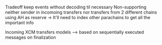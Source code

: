 Tradeoff keep events without decoding til necessary
Non-supporting neither sender in incomoing transfers nor transfers from 2 different chains using AH as reserve -> It'll need to index other parachains to get all the important info

Incoming XCM transfers models --> based on sequentially executed messages on finalization
